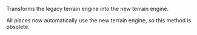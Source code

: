 Transforms the legacy terrain engine into the new terrain engine.

All places now automatically use the new terrain engine, so this method is obsolete.